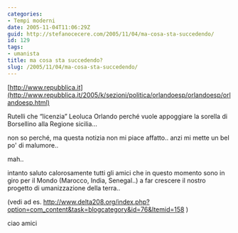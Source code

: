 ```yaml
---
categories:
- Tempi moderni
date: 2005-11-04T11:06:29Z
guid: http://stefanocecere.com/2005/11/04/ma-cosa-sta-succedendo/
id: 129
tags:
- umanista
title: ma cosa sta succedendo?
slug: /2005/11/04/ma-cosa-sta-succedendo/
---
```


[http://www.repubblica.it](http://www.repubblica.it/2005/k/sezioni/politica/orlandoesp/orlandoesp/orlandoesp.html)

Rutelli che &#x201c;licenzia&#x201d; Leoluca Orlando perch&#xe9; vuole appoggiare la sorella di Borsellino alla Regione sicilia…

non so perch&#xe9;, ma questa notizia non mi piace affatto.. anzi mi mette un bel po' di malumore..

mah..

intanto saluto calorosamente tutti gli amici che in questo momento sono in giro per il Mondo (Marocco, India, Senegal..) a far crescere il nostro progetto di umanizzazione della terra..
  
(vedi ad es. <http://www.delta208.org/index.php?option=com_content&task=blogcategory&id=76&Itemid=158> )

ciao amici